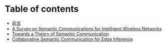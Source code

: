 # Table of contents

* [前言](README.md)
* [A Survey on Semantic Communications for Intelligent Wireless Networks](a-survey-on-semantic-communications-for-intelligent-wireless-networks.md)
* [Towards a Theory of Semantic Communication](towards-a-theory-of-semantic-communication.md)
* [Collaborative Semantic Communication for Edge Inference](collaborative-semantic-communication-for-edge-inference.md)
